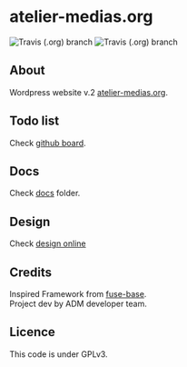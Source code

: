 
# atelier-medias.org
 
![Travis (.org) branch](https://img.shields.io/travis/atelierdesmedias/atelier-medias.org/staging.svg?label=build%20staging)
![Travis (.org) branch](https://img.shields.io/travis/atelierdesmedias/atelier-medias.org/production.svg?label=build%20production)

## About
Wordpress website v.2 [atelier-medias.org](http://www.atelier-medias.org/).

## Todo list
Check [github board](https://github.com/atelierdesmedias/atelier-medias.org/projects/1).

## Docs
Check [docs](docs/) folder.

## Design
Check [design online](https://projects.invisionapp.com/share/FMGJ96E57TB#/screens/287421915_Desktop_HD_-_Home)
             
## Credits
Inspired Framework from [fuse-base](https://github.com/solid-js/fuse-base).  
Project dev by ADM developer team.

## Licence
This code is under GPLv3.
